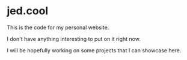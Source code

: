 # jed.cool

This is the code for my personal website.

I don't have anything interesting to put on it right now.

I will be hopefully working on some projects that I can showcase here.

